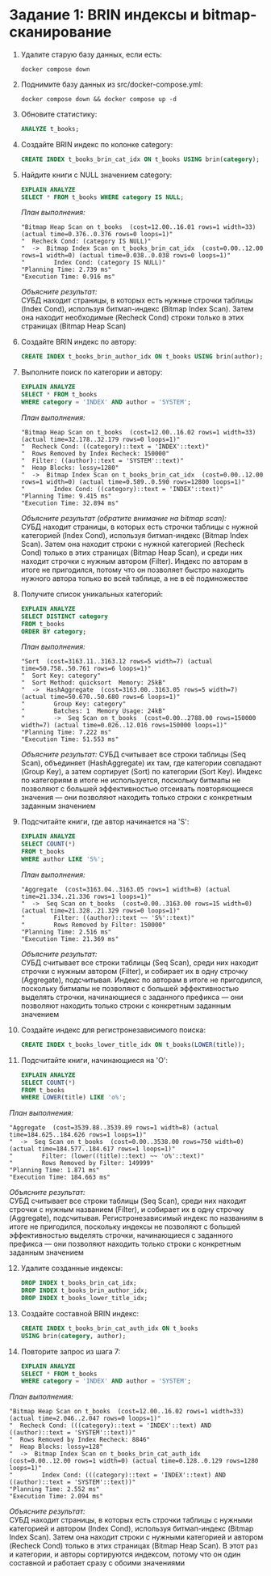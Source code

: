 # Задание 1: BRIN индексы и bitmap-сканирование

1. Удалите старую базу данных, если есть:
   ```shell
   docker compose down
   ```

2. Поднимите базу данных из src/docker-compose.yml:
   ```shell
   docker compose down && docker compose up -d
   ```

3. Обновите статистику:
   ```sql
   ANALYZE t_books;
   ```

4. Создайте BRIN индекс по колонке category:
   ```sql
   CREATE INDEX t_books_brin_cat_idx ON t_books USING brin(category);
   ```

5. Найдите книги с NULL значением category:
   ```sql
   EXPLAIN ANALYZE
   SELECT * FROM t_books WHERE category IS NULL;
   ```
   
   *План выполнения:*
   ```
   "Bitmap Heap Scan on t_books  (cost=12.00..16.01 rows=1 width=33) (actual time=0.376..0.376 rows=0 loops=1)"
   "  Recheck Cond: (category IS NULL)"
   "  ->  Bitmap Index Scan on t_books_brin_cat_idx  (cost=0.00..12.00 rows=1 width=0) (actual time=0.038..0.038 rows=0 loops=1)"
   "        Index Cond: (category IS NULL)"
   "Planning Time: 2.739 ms"
   "Execution Time: 0.916 ms"
   ```
   
   *Объясните результат:*   
   СУБД находит страницы, в которых есть нужные строчки таблицы (Index Cond), используя битмап-индекс (Bitmap Index Scan). Затем она находит необходимые (Recheck Cond) строки только в этих страницах (Bitmap Heap Scan)

6. Создайте BRIN индекс по автору:
   ```sql
   CREATE INDEX t_books_brin_author_idx ON t_books USING brin(author);
   ```

7. Выполните поиск по категории и автору:
   ```sql
   EXPLAIN ANALYZE
   SELECT * FROM t_books 
   WHERE category = 'INDEX' AND author = 'SYSTEM';
   ```
   
   *План выполнения:*
   ```
   "Bitmap Heap Scan on t_books  (cost=12.00..16.02 rows=1 width=33) (actual time=32.178..32.179 rows=0 loops=1)"
   "  Recheck Cond: ((category)::text = 'INDEX'::text)"
   "  Rows Removed by Index Recheck: 150000"
   "  Filter: ((author)::text = 'SYSTEM'::text)"
   "  Heap Blocks: lossy=1280"
   "  ->  Bitmap Index Scan on t_books_brin_cat_idx  (cost=0.00..12.00 rows=1 width=0) (actual time=0.589..0.590 rows=12800 loops=1)"
   "        Index Cond: ((category)::text = 'INDEX'::text)"
   "Planning Time: 9.415 ms"
   "Execution Time: 32.894 ms"
   ```
   
   *Объясните результат (обратите внимание на bitmap scan):*   
   СУБД находит страницы, в которых есть строчки таблицы с нужной категорией (Index Cond), используя битмап-индекс (Bitmap Index Scan). Затем она находит строки с нужной категорией (Recheck Cond) только в этих страницах (Bitmap Heap Scan), и среди них находит строчки с нужным автором (Filter). Индекс по авторам в итоге не пригодился, потому что он позволяет быстро находить нужного автора только во всей таблице, а не в её подмножестве

8. Получите список уникальных категорий:
   ```sql
   EXPLAIN ANALYZE
   SELECT DISTINCT category 
   FROM t_books 
   ORDER BY category;
   ```
   
   *План выполнения:*
   ```
   "Sort  (cost=3163.11..3163.12 rows=5 width=7) (actual time=50.758..50.761 rows=6 loops=1)"
   "  Sort Key: category"
   "  Sort Method: quicksort  Memory: 25kB"
   "  ->  HashAggregate  (cost=3163.00..3163.05 rows=5 width=7) (actual time=50.670..50.680 rows=6 loops=1)"
   "        Group Key: category"
   "        Batches: 1  Memory Usage: 24kB"
   "        ->  Seq Scan on t_books  (cost=0.00..2788.00 rows=150000 width=7) (actual time=0.026..12.016 rows=150000 loops=1)"
   "Planning Time: 7.222 ms"
   "Execution Time: 51.553 ms"
   ```
   
   *Объясните результат:*
   СУБД считывает все строки таблицы (Seq Scan), объединяет (HashAggregate) их там, где категории совпадают (Group Key), а затем сортирует (Sort) по категории (Sort Key). Индекс по категориям в итоге не используется, поскольку битмапы не позволяют с большей эффективностью отсеивать повторяющиеся значения ― они позволяют находить только строки с конкретным заданным значением

9. Подсчитайте книги, где автор начинается на 'S':
   ```sql
   EXPLAIN ANALYZE
   SELECT COUNT(*) 
   FROM t_books 
   WHERE author LIKE 'S%';
   ```
   
   *План выполнения:*
   ```
   "Aggregate  (cost=3163.04..3163.05 rows=1 width=8) (actual time=21.334..21.336 rows=1 loops=1)"
   "  ->  Seq Scan on t_books  (cost=0.00..3163.00 rows=15 width=0) (actual time=21.328..21.329 rows=0 loops=1)"
   "        Filter: ((author)::text ~~ 'S%'::text)"
   "        Rows Removed by Filter: 150000"
   "Planning Time: 2.516 ms"
   "Execution Time: 21.369 ms"
   ```
   
   *Объясните результат:*   
   СУБД считывает все строки таблицы (Seq Scan), среди них находит строчки с нужным автором (Filter), и собирает их в одну строчку (Aggregate), подсчитывая. Индекс по авторам в итоге не пригодился, поскольку битмапы не позволяют с большей эффективностью выделять строчки, начинающиеся с заданного префикса ― они позволяют находить только строки с конкретным заданным значением

10. Создайте индекс для регистронезависимого поиска:
    ```sql
    CREATE INDEX t_books_lower_title_idx ON t_books(LOWER(title));
    ```

11. Подсчитайте книги, начинающиеся на 'O':
    ```sql
    EXPLAIN ANALYZE
    SELECT COUNT(*) 
    FROM t_books 
    WHERE LOWER(title) LIKE 'o%';
    ```
   
   *План выполнения:*
   ```
   "Aggregate  (cost=3539.88..3539.89 rows=1 width=8) (actual time=184.625..184.626 rows=1 loops=1)"
   "  ->  Seq Scan on t_books  (cost=0.00..3538.00 rows=750 width=0) (actual time=184.577..184.617 rows=1 loops=1)"
   "        Filter: (lower((title)::text) ~~ 'o%'::text)"
   "        Rows Removed by Filter: 149999"
   "Planning Time: 1.871 ms"
   "Execution Time: 184.663 ms"
   ```
   
   *Объясните результат:*   
   СУБД считывает все строки таблицы (Seq Scan), среди них находит строчки с нужным названием (Filter), и собирает их в одну строчку (Aggregate), подсчитывая. Регистронезависимый индекс по названиям в итоге не пригодился, поскольку индексы не позволяют с большей эффективностью выделять строчки, начинающиеся с заданного префикса ― они позволяют находить только строки с конкретным заданным значением

12. Удалите созданные индексы:
    ```sql
    DROP INDEX t_books_brin_cat_idx;
    DROP INDEX t_books_brin_author_idx;
    DROP INDEX t_books_lower_title_idx;
    ```

13. Создайте составной BRIN индекс:
    ```sql
    CREATE INDEX t_books_brin_cat_auth_idx ON t_books 
    USING brin(category, author);
    ```

14. Повторите запрос из шага 7:
    ```sql
    EXPLAIN ANALYZE
    SELECT * FROM t_books 
    WHERE category = 'INDEX' AND author = 'SYSTEM';
    ```
   
   *План выполнения:*
   ```
   "Bitmap Heap Scan on t_books  (cost=12.00..16.02 rows=1 width=33) (actual time=2.046..2.047 rows=0 loops=1)"
   "  Recheck Cond: (((category)::text = 'INDEX'::text) AND ((author)::text = 'SYSTEM'::text))"
   "  Rows Removed by Index Recheck: 8846"
   "  Heap Blocks: lossy=128"
   "  ->  Bitmap Index Scan on t_books_brin_cat_auth_idx  (cost=0.00..12.00 rows=1 width=0) (actual time=0.128..0.129 rows=1280 loops=1)"
   "        Index Cond: (((category)::text = 'INDEX'::text) AND ((author)::text = 'SYSTEM'::text))"
   "Planning Time: 2.552 ms"
   "Execution Time: 2.094 ms"
   ```
   
   *Объясните результат:*   
   СУБД находит страницы, в которых есть строчки таблицы с нужными категорией и автором (Index Cond), используя битмап-индекс (Bitmap Index Scan). Затем она находит строки с нужными категорией и автором (Recheck Cond) только в этих страницах (Bitmap Heap Scan). В этот раз и категории, и авторы сортируются индексом, потому что он один составной и работает сразу с обоими значениями